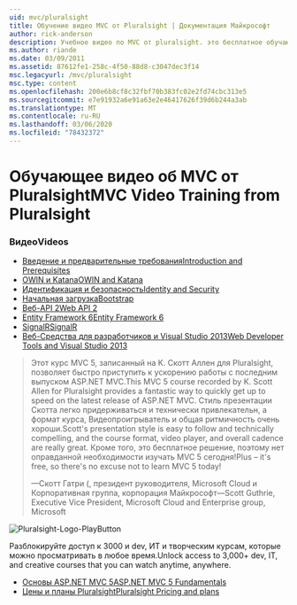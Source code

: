 ```yaml
---
uid: mvc/pluralsight
title: Обучение видео MVC от Pluralsight | Документация Майкрософт
author: rick-anderson
description: Учебное видео по MVC от pluralsight. это бесплатное обучающее видео поможет вам начать работу с ASP.NET MVC. Она охватывает все, от настройки разработки...
ms.author: riande
ms.date: 03/09/2011
ms.assetid: 87612fe1-258c-4f50-88d8-c3047dec3f14
msc.legacyurl: /mvc/pluralsight
msc.type: content
ms.openlocfilehash: 200e6b8cf8c32fbf70b383fc02e2fd74cbc313e5
ms.sourcegitcommit: e7e91932a6e91a63e2e46417626f39d6b244a3ab
ms.translationtype: MT
ms.contentlocale: ru-RU
ms.lasthandoff: 03/06/2020
ms.locfileid: "78432372"
---
```

# <a name="mvc-video-training-from-pluralsight"></a><span data-ttu-id="60cd4-104">Обучающее видео об MVC от Pluralsight</span><span class="sxs-lookup"><span data-stu-id="60cd4-104">MVC Video Training from Pluralsight</span></span>

### <a name="videos"></a><span data-ttu-id="60cd4-105">Видео</span><span class="sxs-lookup"><span data-stu-id="60cd4-105">Videos</span></span>

- [<span data-ttu-id="60cd4-106">Введение и предварительные требования</span><span class="sxs-lookup"><span data-stu-id="60cd4-106">Introduction and Prerequisites</span></span>](https://pluralsight.com/training/Player?author=scott-allen&name=aspdotnet-mvc5-fundamentals-m1-introduction&mode=live&clip=0&course=aspdotnet-mvc5-fundamentals)
- [<span data-ttu-id="60cd4-107">OWIN и Katana</span><span class="sxs-lookup"><span data-stu-id="60cd4-107">OWIN and Katana</span></span>](https://pluralsight.com/training/Player?author=scott-allen&name=aspdotnet-mvc5-fundamentals-m2-katana&mode=live&clip=0&course=aspdotnet-mvc5-fundamentals)
- [<span data-ttu-id="60cd4-108">Идентификация и безопасность</span><span class="sxs-lookup"><span data-stu-id="60cd4-108">Identity and Security</span></span>](https://pluralsight.com/training/Player?author=scott-allen&name=aspdotnet-mvc5-fundamentals-m3-identity&mode=live&clip=0&course=aspdotnet-mvc5-fundamentals)
- [<span data-ttu-id="60cd4-109">Начальная загрузка</span><span class="sxs-lookup"><span data-stu-id="60cd4-109">Bootstrap</span></span>](https://pluralsight.com/training/Player?author=scott-allen&name=aspdotnet-mvc5-fundamentals-m4-bootstrap&mode=live&clip=0&course=aspdotnet-mvc5-fundamentals)
- [<span data-ttu-id="60cd4-110">Веб-API 2</span><span class="sxs-lookup"><span data-stu-id="60cd4-110">Web API 2</span></span>](https://pluralsight.com/training/Player?author=scott-allen&name=aspdotnet-mvc5-fundamentals-m5-webapi2&mode=live&clip=0&course=aspdotnet-mvc5-fundamentals)
- [<span data-ttu-id="60cd4-111">Entity Framework 6</span><span class="sxs-lookup"><span data-stu-id="60cd4-111">Entity Framework 6</span></span>](https://pluralsight.com/training/Player?author=scott-allen&name=aspdotnet-mvc5-fundamentals-m6-ef6&mode=live&clip=0&course=aspdotnet-mvc5-fundamentals)
- [<span data-ttu-id="60cd4-112">SignalR</span><span class="sxs-lookup"><span data-stu-id="60cd4-112">SignalR</span></span>](https://pluralsight.com/training/Player?author=scott-allen&name=aspdotnet-mvc5-fundamentals-m7-signalr&mode=live&clip=0&course=aspdotnet-mvc5-fundamentals)
- [<span data-ttu-id="60cd4-113">Веб-Средства для разработчиков и Visual Studio 2013</span><span class="sxs-lookup"><span data-stu-id="60cd4-113">Web Developer Tools and Visual Studio 2013</span></span>](https://pluralsight.com/training/Player?author=scott-allen&name=aspdotnet-mvc5-fundamentals-m8-visualstudio&mode=live&clip=0&course=aspdotnet-mvc5-fundamentals)

> <span data-ttu-id="60cd4-114">Этот курс MVC 5, записанный на K. Скотт Аллен для Pluralsight, позволяет быстро приступить к ускорению работы с последним выпуском ASP.NET MVC.</span><span class="sxs-lookup"><span data-stu-id="60cd4-114">This MVC 5 course recorded by K. Scott Allen for Pluralsight provides a fantastic way to quickly get up to speed on the latest release of ASP.NET MVC.</span></span> <span data-ttu-id="60cd4-115">Стиль презентации Скотта легко придерживаться и технически привлекательн, а формат курса, Видеопроигрыватель и общая ритмичность очень хороши.</span><span class="sxs-lookup"><span data-stu-id="60cd4-115">Scott's presentation style is easy to follow and technically compelling, and the course format, video player, and overall cadence are really great.</span></span> <span data-ttu-id="60cd4-116">Кроме того, это бесплатное решение, поэтому нет оправданной необходимости изучать MVC 5 сегодня!</span><span class="sxs-lookup"><span data-stu-id="60cd4-116">Plus – it's free, so there's no excuse not to learn MVC 5 today!</span></span>
>
> <span data-ttu-id="60cd4-117">&mdash;Скотт Гатри (, президент руководителя, Microsoft Cloud и Корпоративная группа, корпорация Майкрософт</span><span class="sxs-lookup"><span data-stu-id="60cd4-117">&mdash;Scott Guthrie, Executive Vice President, Microsoft Cloud and Enterprise group, Microsoft</span></span>

![Pluralsight-Logo-PlayButton](pluralsight/_static/image1.png)

<span data-ttu-id="60cd4-119">Разблокируйте доступ к 3000 и dev, ИТ и творческим курсам, которые можно просматривать в любое время.</span><span class="sxs-lookup"><span data-stu-id="60cd4-119">Unlock access to 3,000+ dev, IT, and creative courses that you can watch anytime, anywhere.</span></span>

* [<span data-ttu-id="60cd4-120">Основы ASP.NET MVC 5</span><span class="sxs-lookup"><span data-stu-id="60cd4-120">ASP.NET MVC 5 Fundamentals</span></span>](https://www.pluralsight.com/courses/aspdotnet-mvc5-fundamentals)
* [<span data-ttu-id="60cd4-121">Цены и планы Pluralsight</span><span class="sxs-lookup"><span data-stu-id="60cd4-121">Pluralsight Pricing and plans</span></span>](https://www.pluralsight.com/pricing)
